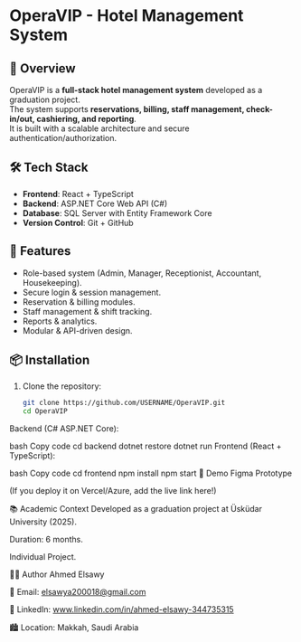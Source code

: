# OperaVIP - Hotel Management System

## 📌 Overview
OperaVIP is a **full-stack hotel management system** developed as a graduation project.  
The system supports **reservations, billing, staff management, check-in/out, cashiering, and reporting**.  
It is built with a scalable architecture and secure authentication/authorization.

## 🛠️ Tech Stack
- **Frontend**: React + TypeScript  
- **Backend**: ASP.NET Core Web API (C#)  
- **Database**: SQL Server with Entity Framework Core  
- **Version Control**: Git + GitHub

## 🚀 Features
- Role-based system (Admin, Manager, Receptionist, Accountant, Housekeeping).  
- Secure login & session management.  
- Reservation & billing modules.  
- Staff management & shift tracking.  
- Reports & analytics.  
- Modular & API-driven design.


## 📦 Installation
1. Clone the repository:
   ```bash
   git clone https://github.com/USERNAME/OperaVIP.git
   cd OperaVIP
Backend (C# ASP.NET Core):

bash
Copy code
cd backend
dotnet restore
dotnet run
Frontend (React + TypeScript):

bash
Copy code
cd frontend
npm install
npm start
🧪 Demo
Figma Prototype

(If you deploy it on Vercel/Azure, add the live link here!)

📚 Academic Context
Developed as a graduation project at Üsküdar University (2025).

Duration: 6 months.

Individual Project.

👨‍💻 Author
Ahmed Elsawy

📧 Email: elsawya200018@gmail.com

💼 LinkedIn: www.linkedin.com/in/ahmed-elsawy-344735315

🏙️ Location: Makkah, Saudi Arabia
